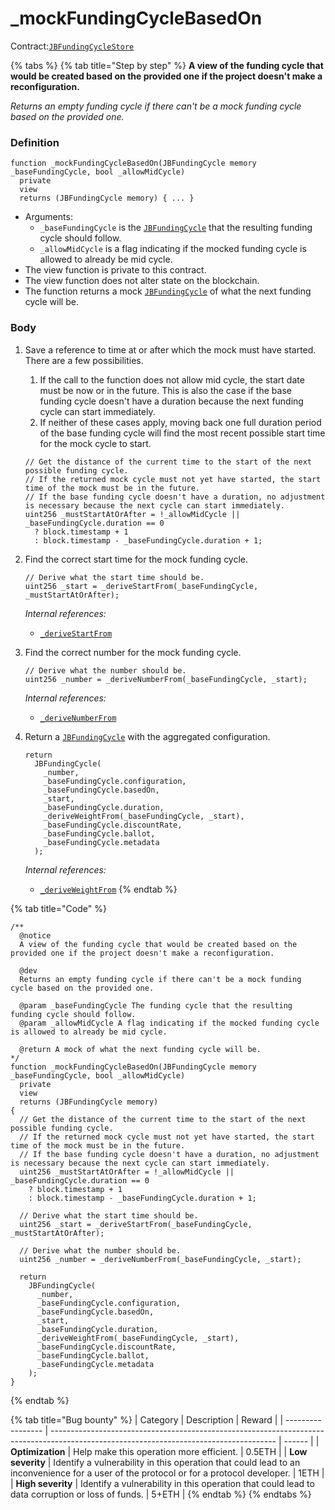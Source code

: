 # _mockFundingCycleBasedOn

Contract:[`JBFundingCycleStore`](/protocol/api/contracts/jbfundingcyclestore/README.md)​

{% tabs %}
{% tab title="Step by step" %}
**A view of the funding cycle that would be created based on the provided one if the project doesn't make a reconfiguration.**

_Returns an empty funding cycle if there can't be a mock funding cycle based on the provided one._

### Definition

```solidity
function _mockFundingCycleBasedOn(JBFundingCycle memory _baseFundingCycle, bool _allowMidCycle)
  private
  view
  returns (JBFundingCycle memory) { ... }
```

* Arguments:
  * `_baseFundingCycle` is the [`JBFundingCycle`](/protocol/api/data-structures/jbfundingcycle.md) that the resulting funding cycle should follow.
  * `_allowMidCycle` is a flag indicating if the mocked funding cycle is allowed to already be mid cycle.
* The view function is private to this contract.
* The view function does not alter state on the blockchain.
* The function returns a mock [`JBFundingCycle`](/protocol/api/data-structures/jbfundingcycle.md) of what the next funding cycle will be.

### Body

1.  Save a reference to time at or after which the mock must have started. There are a few possibilities.

    1. If the call to the function does not allow mid cycle, the start date must be now or in the future. This is also the case if the base funding cycle doesn't have a duration because the next funding cycle can start immediately.
    2. If neither of these cases apply, moving back one full duration period of the base funding cycle will find the most recent possible start time for the mock cycle to start.

    ```solidity
    // Get the distance of the current time to the start of the next possible funding cycle.
    // If the returned mock cycle must not yet have started, the start time of the mock must be in the future.
    // If the base funding cycle doesn't have a duration, no adjustment is necessary because the next cycle can start immediately.
    uint256 _mustStartAtOrAfter = !_allowMidCycle || _baseFundingCycle.duration == 0
      ? block.timestamp + 1
      : block.timestamp - _baseFundingCycle.duration + 1;
    ```
2.  Find the correct start time for the mock funding cycle.

    ```solidity
    // Derive what the start time should be.
    uint256 _start = _deriveStartFrom(_baseFundingCycle, _mustStartAtOrAfter);
    ```

    _Internal references:_

    * [`_deriveStartFrom`](/protocol/api/contracts/jbfundingcyclestore/read/_derivestartfrom.md)
3.  Find the correct number for the mock funding cycle.

    ```solidity
    // Derive what the number should be.
    uint256 _number = _deriveNumberFrom(_baseFundingCycle, _start);
    ```

    _Internal references:_

    * [`_deriveNumberFrom`](/protocol/api/contracts/jbfundingcyclestore/read/_derivenumberfrom.md)
4.  Return a [`JBFundingCycle`](/protocol/api/data-structures/jbfundingcycle.md) with the aggregated configuration.

    ```solidity
    return
      JBFundingCycle(
        _number,
        _baseFundingCycle.configuration,
        _baseFundingCycle.basedOn,
        _start,
        _baseFundingCycle.duration,
        _deriveWeightFrom(_baseFundingCycle, _start),
        _baseFundingCycle.discountRate,
        _baseFundingCycle.ballot,
        _baseFundingCycle.metadata
      );
    ```

    _Internal references:_

    * [`_deriveWeightFrom`](/protocol/api/contracts/jbfundingcyclestore/read/_deriveweightfrom.md)
{% endtab %}

{% tab title="Code" %}
```solidity
/** 
  @notice 
  A view of the funding cycle that would be created based on the provided one if the project doesn't make a reconfiguration.

  @dev
  Returns an empty funding cycle if there can't be a mock funding cycle based on the provided one.

  @param _baseFundingCycle The funding cycle that the resulting funding cycle should follow.
  @param _allowMidCycle A flag indicating if the mocked funding cycle is allowed to already be mid cycle.

  @return A mock of what the next funding cycle will be.
*/
function _mockFundingCycleBasedOn(JBFundingCycle memory _baseFundingCycle, bool _allowMidCycle)
  private
  view
  returns (JBFundingCycle memory)
{
  // Get the distance of the current time to the start of the next possible funding cycle.
  // If the returned mock cycle must not yet have started, the start time of the mock must be in the future.
  // If the base funding cycle doesn't have a duration, no adjustment is necessary because the next cycle can start immediately.
  uint256 _mustStartAtOrAfter = !_allowMidCycle || _baseFundingCycle.duration == 0
    ? block.timestamp + 1
    : block.timestamp - _baseFundingCycle.duration + 1;

  // Derive what the start time should be.
  uint256 _start = _deriveStartFrom(_baseFundingCycle, _mustStartAtOrAfter);

  // Derive what the number should be.
  uint256 _number = _deriveNumberFrom(_baseFundingCycle, _start);

  return
    JBFundingCycle(
      _number,
      _baseFundingCycle.configuration,
      _baseFundingCycle.basedOn,
      _start,
      _baseFundingCycle.duration,
      _deriveWeightFrom(_baseFundingCycle, _start),
      _baseFundingCycle.discountRate,
      _baseFundingCycle.ballot,
      _baseFundingCycle.metadata
    );
}
```
{% endtab %}

{% tab title="Bug bounty" %}
| Category          | Description                                                                                                                            | Reward |
| ----------------- | -------------------------------------------------------------------------------------------------------------------------------------- | ------ |
| **Optimization**  | Help make this operation more efficient.                                                                                               | 0.5ETH |
| **Low severity**  | Identify a vulnerability in this operation that could lead to an inconvenience for a user of the protocol or for a protocol developer. | 1ETH   |
| **High severity** | Identify a vulnerability in this operation that could lead to data corruption or loss of funds.                                        | 5+ETH  |
{% endtab %}
{% endtabs %}
